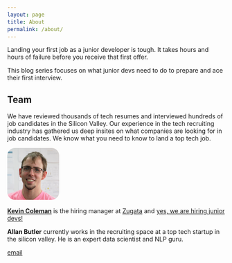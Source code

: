 ```yaml
---
layout: page
title: About
permalink: /about/
---
```


Landing your first job as a junior developer is tough.  It takes hours and hours of failure before you receive that first offer.

This blog series focuses on what junior devs need to do to prepare and ace their first interview.

## Team

We have reviewed thousands of tech resumes and interviewed hundreds of job candidates in the Silicon Valley.  Our experience in the tech recruiting industry has gathered us deep insites on what companies are looking for in job candidates. We know what you need to know to land a top tech job.

<img src="/images/kevin.jpg" style="border-radius: 18px; width: 120px" />

[<b>Kevin Coleman</b>](http://www.kcoleman.me) is the hiring manager at [Zugata](http://www.zugata.com) and [yes, we are hiring junior devs!](http://www.zugata.com/jobs)

<b>Allan Butler</b> currently works in the recruiting space at a top tech startup in the silicon valley.  He is an expert data scientist and NLP guru.

[email](mailto:kevin.coleman@sparkstart.io)